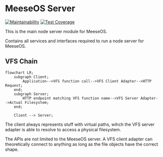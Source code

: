 # MeeseOS Server

[![Maintainability](https://api.codeclimate.com/v1/badges/b2e4c52db03e57b4ad76/maintainability)](https://codeclimate.com/github/os-js/osjs-server/maintainability)
[![Test Coverage](https://api.codeclimate.com/v1/badges/b2e4c52db03e57b4ad76/test_coverage)](https://codeclimate.com/github/os-js/osjs-server/test_coverage)

This is the main node server module for MeeseOS.

Contains all services and interfaces required to run a node server for MeeseOS.

## VFS Chain

<!-- https://mermaid-js.github.io/mermaid/#/flowchart -->
```mermaid
flowchart LR;
	subgraph Client;
		Application-->VFS function call-->VFS Client Adapter-->HTTP Request;
	end;
	subgraph Server;
		HTTP endpoint matching VFS function name-->VFS Server Adapter-->Actual Filesystem;
	end;

	Client --> Server;
```

The client always represents stuff with virtual paths, wihch the VFS server adapter is able to resolve to access a physical filesystem.

The APIs are not limited to the MeeseOS server. A VFS client adapter can theoretically connect to anything as long as the file objects have the correct shape.
